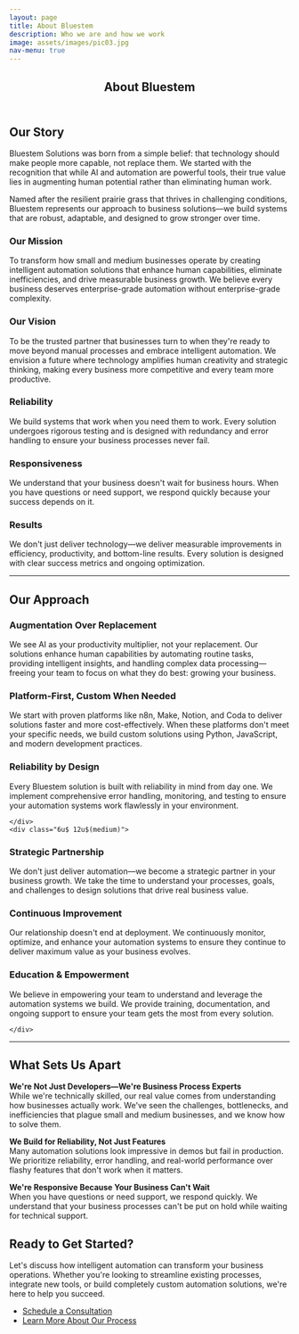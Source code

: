 ```yaml
---
layout: page
title: About Bluestem
description: Who we are and how we work
image: assets/images/pic03.jpg
nav-menu: true
---
```


<!-- Main -->
<div id="main" class="alt">

<!-- One -->
<section id="one">
	<div class="inner">
		<header class="major">
			<h1>About Bluestem</h1>
		</header>

<!-- Content -->
<h2 id="content">Our Story</h2>
<p>Bluestem Solutions was born from a simple belief: that technology should make people more capable, not replace them. We started with the recognition that while AI and automation are powerful tools, their true value lies in augmenting human potential rather than eliminating human work.</p>

<p>Named after the resilient prairie grass that thrives in challenging conditions, Bluestem represents our approach to business solutions—we build systems that are robust, adaptable, and designed to grow stronger over time.</p>

<div class="row">
	<div class="6u 12u$(small)">
		<h3>Our Mission</h3>
		<p>To transform how small and medium businesses operate by creating intelligent automation solutions that enhance human capabilities, eliminate inefficiencies, and drive measurable business growth. We believe every business deserves enterprise-grade automation without enterprise-grade complexity.</p>
	</div>
	<div class="6u$ 12u$(small)">
		<h3>Our Vision</h3>
		<p>To be the trusted partner that businesses turn to when they're ready to move beyond manual processes and embrace intelligent automation. We envision a future where technology amplifies human creativity and strategic thinking, making every business more competitive and every team more productive.</p>
	</div>
	<!-- Break -->
	<div class="4u 12u$(medium)">
		<h3>Reliability</h3>
		<p>We build systems that work when you need them to work. Every solution undergoes rigorous testing and is designed with redundancy and error handling to ensure your business processes never fail.</p>
	</div>
	<div class="4u 12u$(medium)">
		<h3>Responsiveness</h3>
		<p>We understand that your business doesn't wait for business hours. When you have questions or need support, we respond quickly because your success depends on it.</p>
	</div>
	<div class="4u$ 12u$(medium)">
		<h3>Results</h3>
		<p>We don't just deliver technology—we deliver measurable improvements in efficiency, productivity, and bottom-line results. Every solution is designed with clear success metrics and ongoing optimization.</p>
	</div>
</div>

<hr class="major" />

<!-- Our Approach -->
<h2 id="approach">Our Approach</h2>
<div class="row 200%">
	<div class="6u 12u$(medium)">

<h3>Augmentation Over Replacement</h3>
<p>We see AI as your productivity multiplier, not your replacement. Our solutions enhance human capabilities by automating routine tasks, providing intelligent insights, and handling complex data processing—freeing your team to focus on what they do best: growing your business.</p>

<h3>Platform-First, Custom When Needed</h3>
<p>We start with proven platforms like n8n, Make, Notion, and Coda to deliver solutions faster and more cost-effectively. When these platforms don't meet your specific needs, we build custom solutions using Python, JavaScript, and modern development practices.</p>

<h3>Reliability by Design</h3>
<p>Every Bluestem solution is built with reliability in mind from day one. We implement comprehensive error handling, monitoring, and testing to ensure your automation systems work flawlessly in your environment.</p>

	</div>
	<div class="6u$ 12u$(medium)">

<h3>Strategic Partnership</h3>
<p>We don't just deliver automation—we become a strategic partner in your business growth. We take the time to understand your processes, goals, and challenges to design solutions that drive real business value.</p>

<h3>Continuous Improvement</h3>
<p>Our relationship doesn't end at deployment. We continuously monitor, optimize, and enhance your automation systems to ensure they continue to deliver maximum value as your business evolves.</p>

<h3>Education & Empowerment</h3>
<p>We believe in empowering your team to understand and leverage the automation systems we build. We provide training, documentation, and ongoing support to ensure your team gets the most from every solution.</p>

	</div>
</div>

<hr class="major" />

<!-- What Sets Us Apart -->
<h2 id="differentiation">What Sets Us Apart</h2>

<div class="box">
	<p><strong>We're Not Just Developers—We're Business Process Experts</strong><br/>
	While we're technically skilled, our real value comes from understanding how businesses actually work. We've seen the challenges, bottlenecks, and inefficiencies that plague small and medium businesses, and we know how to solve them.</p>
</div>

<div class="box">
	<p><strong>We Build for Reliability, Not Just Features</strong><br/>
	Many automation solutions look impressive in demos but fail in production. We prioritize reliability, error handling, and real-world performance over flashy features that don't work when it matters.</p>
</div>

<div class="box">
	<p><strong>We're Responsive Because Your Business Can't Wait</strong><br/>
	When you have questions or need support, we respond quickly. We understand that your business processes can't be put on hold while waiting for technical support.</p>
</div>

<!-- Ready to Get Started -->
<h2 id="get-started">Ready to Get Started?</h2>
<p>Let's discuss how intelligent automation can transform your business operations. Whether you're looking to streamline existing processes, integrate new tools, or build completely custom automation solutions, we're here to help you succeed.</p>

<ul class="actions">
	<li><a href="#" class="button special">Schedule a Consultation</a></li>
	<li><a href="#" class="button">Learn More About Our Process</a></li>
</ul>

</div>
</section>

</div>
